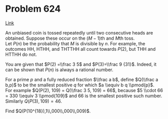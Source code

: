 # Problem 624

[Link](https://projecteuler.net/problem=624)

An unbiased coin is tossed repeatedly until two consecutive heads are obtained. Suppose these occur on the $(M-1)$th and $M$th toss.  
Let $P(n)$ be the probability that $M$ is divisible by $n$. For example, the outcomes HH, HTHH, and THTTHH all count towards $P(2)$, but THH and HTTHH do not.

You are given that $P(2) =\\frac 3 5$ and $P(3)=\\frac 9 {31}$. Indeed, it can be shown that $P(n)$ is always a rational number.

For a prime $p$ and a fully reduced fraction $\\frac a b$, define $Q(\\frac a b,p)$ to be the smallest positive $q$ for which $a \\equiv b q \\pmod{p}$.  
For example $Q(P(2), 109) = Q(\\frac 3 5, 109) = 66$, because $5 \\cdot 66 = 330 \\equiv 3 \\pmod{109}$ and $66$ is the smallest positive such number.  
Similarly $Q(P(3),109) = 46$.

Find $Q(P(10^{18}),1\\,000\\,000\\,009)$.
